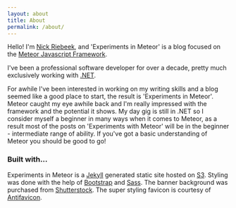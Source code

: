 ```yaml
---
layout: about
title: About
permalink: /about/
---
```

Hello!  I'm <a href="mailto:experiments.in.meteor@gmail.com">Nick Riebeek</a>, and 'Experiments in Meteor' is a blog focused on the <a href="https://www.meteor.com/" target="_blank">Meteor Javascript Framework</a>.

I've been a professional software developer for over a decade, pretty much exclusively working with <a href="http://www.microsoft.com/net" target="_blank">.NET</a>.  

For awhile I've been interested in working on my writing skills and a blog seemed like a good place to start, the result is 'Experiments in Meteor'.  Meteor caught my eye awhile back and I'm really impressed with the framework and the potential it shows.  My day gig is still in .NET so I consider myself a beginner in many ways when it comes to Meteor, as a result most of the posts on 'Experiments with Meteor' will be in the beginner - intermediate range of ability.  If you've got a basic understanding of Meteor you should be good to go!

### Built with...
Experiments in Meteor is a <a href="http://jekyllrb.com/" target="_blank">Jekyll</a> generated static site hosted on <a href="http://aws.amazon.com/s3/" target="_blank">S3</a>.  Styling was done with the help of <a href="http://getbootstrap.com/" target="_blank">Bootstrap</a> and <a href="http://sass-lang.com/" target="_blank">Sass</a>.  The banner background was purchased from <a href="http://www.shutterstock.com/" target="_blank">Shutterstock</a>.  The super styling favicon is courtesy of <a href="http://antifavicon.com/" target="_blank">Antifavicon</a>.